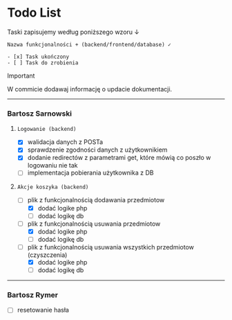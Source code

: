 # Todo List

Taski zapisujemy według poniższego wzoru ↓

```
Nazwa funkcjonalności + (backend/frontend/database) ✓

- [x] Task ukończony
- [ ] Task do zrobienia
```

> [!IMPORTANT]
> W commicie dodawaj informację o updacie dokumentacji.

---

### Bartosz Sarnowski

1. `Logowanie (backend)`

    - [x] walidacja danych z POSTa
    - [x] sprawdzenie zgodności danych z użytkownikiem
    - [x] dodanie redirectów z parametrami get, które mówią co poszło w logowaniu nie tak
    - [ ] implementacja pobierania użytkownika z DB

2. `Akcje koszyka (backend)`

    - [ ] plik z funkcjonalnością dodawania przedmiotow
        - [x] dodać logike php
        - [ ] dodać logikę db
    - [ ] plik z funkcjonalnością usuwania przedmiotow
        - [x] dodać logike php
        - [ ] dodać logikę db
    - [ ] plik z funkcjonalnością usuwania wszystkich przedmiotow (czyszczenia)
        - [x] dodać logike php
        - [ ] dodać logikę db

---

### Bartosz Rymer

- [ ] resetowanie hasła